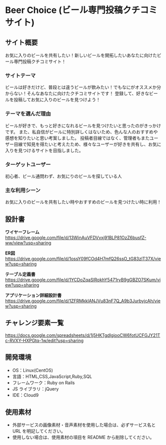 # Beer Choice (ビール専門投稿クチコミサイト)

## サイト概要
お気に入りのビールを共有したい！新しいビールを開拓したいあなたに向けたビール専門投稿クチコミサイト！

### サイトテーマ

ビールは好きだけど、普段とは違うビールが飲みたい！でもなにがオススメか分からない！そんなあなたに向けたクチコミサイトです！
登録して、好きなビールを投稿してお気に入りのビールを見つけよう！

### テーマを選んだ理由

ビールが好きで、もっと好きになれるビールを見つけたいと思ったのがきっかけです。
また、私自信がビールに特別詳しくはないため、色んな人のおすすめや感想を知りたいと思い考案しました。
投稿者目線ではなく、管理者もまたユーザー目線で知見を得たいと考えたため、様々なユーザーが好きを共有し、お気に入りを見つけるサイトを目指しました。

### ターゲットユーザー

初心者、ビール通問わず、お気にりのビールを探している人

### 主な利用シーン

お気に入りのビールを共有したい時やおすすめのビールを見つけたい時に利用！

## 設計書

__ワイヤーフレーム__
<https://drive.google.com/file/d/13WinAuVFDVvxj91BLP81OzZ6busfZ-ww/view?usp=sharing>

__ER図__
<https://drive.google.com/file/d/1ossY09fCOd4H7mfQ26ssO_tG83zlT37X/view?usp=sharing>

__テーブル定義書__
<https://drive.google.com/file/d/1YCDoZqaSlRokhY5471ryB9gGBZO7SKum/view?usp=sharing>

__アプリケーション詳細設計書__
<https://drive.google.com/file/d/1ZFRMkklANJVu83nF7Q_A9b3JurbyjcAh/view?usp=sharing>


## チャレンジ要素一覧

<https://docs.google.com/spreadsheets/d/1j5HKTgdlgiooCW6fotUCFGJY21Tc-RVXY-HXPGtq-1w/edit?usp=sharing>

## 開発環境

- OS：Linux(CentOS)
- 言語：HTML,CSS,JavaScript,Ruby,SQL
- フレームワーク：Ruby on Rails
- JS ライブラリ：jQuery
- IDE：Cloud9

## 使用素材

- 外部サービスの画像素材・音声素材を使用した場合は、必ずサービス名と URL を明記してください。
- 使用しない場合は、使用素材の項目を README から削除してください。
